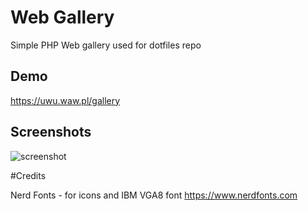 # Web Gallery


Simple PHP Web gallery used for dotfiles repo




## Demo

https://uwu.waw.pl/gallery

## Screenshots

![screenshot](https://uwu.waw.pl/gallery.png)

#Credits

Nerd Fonts - for icons and IBM VGA8 font
https://www.nerdfonts.com
